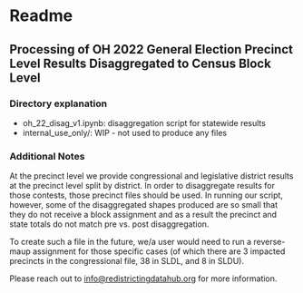 # Readme 
## Processing of OH 2022 General Election Precinct Level Results Disaggregated to Census Block Level

### Directory explanation
- oh_22_disag_v1.ipynb: disaggregation script for statewide results
- internal_use_only/: WIP - not used to produce any files

### Additional Notes
At the precinct level we provide congressional and legislative district results at the precinct level split by district. In order to disaggregate results for those contests, those precinct files should be used. In running our script, however, some of the disaggregated shapes produced are so small that they do not receive a block assignment and as a result the precinct and state totals do not match pre vs. post disaggregation. 

To create such a file in the future, we/a user would need to run a reverse-maup assignment for those specific cases (of which there are 3 impacted precincts in the congressional file, 38 in SLDL, and 8 in SLDU). 

Please reach out to info@redistrictingdatahub.org for more information.